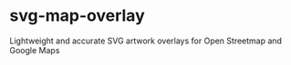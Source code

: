 # svg-map-overlay
Lightweight and accurate SVG artwork overlays for Open Streetmap and  Google Maps
